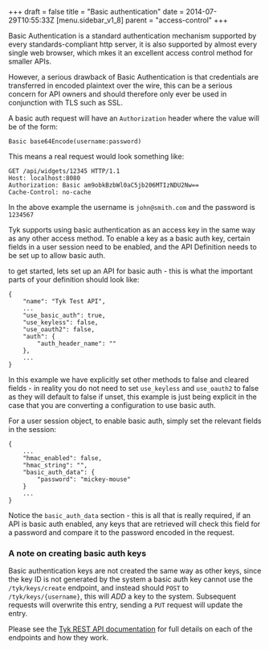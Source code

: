 +++
draft = false
title = "Basic authentication"
date = 2014-07-29T10:55:33Z
[menu.sidebar_v1_8]
    parent = "access-control"
+++

Basic Authentication is a standard authentication mechanism supported by every standards-compliant http server, it is also supported by almost every
single web browser, which mkes it an excellent access control method for smaller APIs.

However, a serious drawback of Basic Authentication is that credentials are transferred in encoded plaintext over the wire, this can be a serious concern
for API owners and should therefore only ever be used in conjunction with TLS such as SSL.

A basic auth request will have an `Authorization` header where the value will be of the form:

    Basic base64Encode(username:password)
    
This means a real request would look something like:

    GET /api/widgets/12345 HTTP/1.1
    Host: localhost:8080
    Authorization: Basic am9obkBzbWl0aC5jb206MTIzNDU2Nw==
    Cache-Control: no-cache
    
In the above example the username is `john@smith.com` and the password is `1234567`

Tyk supports using basic authentication as an access key in the same way as any other access method. To enable a key as a basic auth key, certain fields in a user session
need to be enabled, and the API Definition needs to be set up to allow basic auth. 
 
to get started, lets set up an API for basic auth - this is what the important parts of your definition should look like:

    {
        "name": "Tyk Test API",
        ...
        "use_basic_auth": true,
        "use_keyless": false,
        "use_oauth2": false,
        "auth": {
            "auth_header_name": ""
        },
        ...
    }
    
In this example we have explicitly set other methods to false and cleared fields - in reality you do not need to set `use_keyless` and `use_oauth2` to false as they
will default to false if unset, this example is just being explicit in the case that you are converting a configuration to use basic auth.

For a user session object, to enable basic auth, simply set the relevant fields in the session:

    {
        ...
        "hmac_enabled": false,
        "hmac_string": "",
        "basic_auth_data": {
            "password": "mickey-mouse"
        }
        ...
    }

Notice the `basic_auth_data` section - this is all that is really required, if an API is basic auth enabled, any keys that are retrieved will check this
field for a password and compare it to the password encoded in the request.

### A note on creating basic auth keys
 
Basic authentication keys are not created the same way as other keys, since the key ID is not generated by the system a basic auth key cannot use the 
`/tyk/keys/create` endpoint, and instead should `POST` to `/tyk/keys/{username}`, this will *ADD* a key to the system. Subsequent requests will overwrite
this entry, sending a `PUT` request will update the entry. 

Please see the [Tyk REST API documentation](/rest-api/api-key-management) for full details on each of the endpoints and how they work.